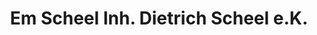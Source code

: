 ---
title: "Em Scheel Inh. Dietrich Scheel e.K."
url: /neustadt-in-holstein/em-scheel-inh-dietrich-scheel-e-k/
shop: Boot
---